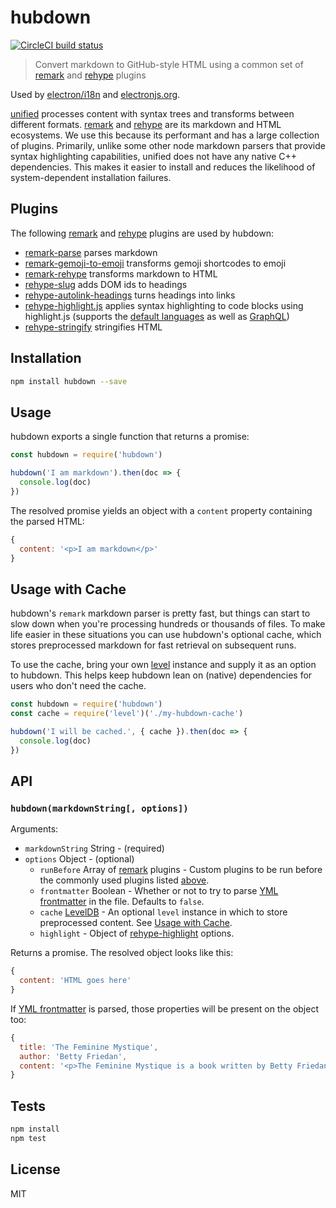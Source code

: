 # hubdown

[![CircleCI build status](https://circleci.com/gh/electron/hubdown/tree/master.svg?style=svg)](https://circleci.com/gh/electron/hubdown/tree/master)

> Convert markdown to GitHub-style HTML using a common set of [remark] and [rehype] plugins

Used by [electron/i18n](https://github.com/electron/i18n)
and [electronjs.org](https://github.com/electron/electronjs.org).

[unified] processes content with syntax trees and transforms between different formats.
[remark] and [rehype] are its markdown and HTML ecosystems.
We use this because its performant and has a large collection of plugins.
Primarily, unlike some other node markdown parsers that provide syntax highlighting
capabilities, unified does not have any native C++ dependencies. This makes
it easier to install and reduces the likelihood of system-dependent installation
failures.

## Plugins

The following [remark] and [rehype] plugins are used by hubdown:

- [remark-parse](http://ghub.io/remark-parse) parses markdown
- [remark-gemoji-to-emoji](http://ghub.io/remark-gemoji-to-emoji) transforms gemoji shortcodes to emoji
- [remark-rehype](http://ghub.io/remark-rehype) transforms markdown to HTML
- [rehype-slug](http://ghub.io/rehype-slug) adds DOM ids to headings
- [rehype-autolink-headings](http://ghub.io/rehype-autolink-headings) turns headings into links
- [rehype-highlight.js](http://ghub.io/rehype-highlight) applies syntax highlighting to code blocks using highlight.js (supports the [default languages](https://github.com/highlightjs/highlight.js/blob/master/SUPPORTED_LANGUAGES.md) as well as [GraphQL](https://github.com/dpeek/highlightjs-graphql))
- [rehype-stringify](http://ghub.io/rehype-stringify) stringifies HTML

## Installation

```sh
npm install hubdown --save
```

## Usage

hubdown exports a single function that returns a promise:

```js
const hubdown = require('hubdown')

hubdown('I am markdown').then(doc => {
  console.log(doc)
})
```

The resolved promise yields an object with a `content` property
containing the parsed HTML:

```js
{
  content: '<p>I am markdown</p>'
}
```

## Usage with Cache

hubdown's `remark` markdown parser is pretty fast, but things can start to slow
down when you're processing hundreds or thousands of files. To make life easier
in these situations you can use hubdown's optional cache, which stores
preprocessed markdown for fast retrieval on subsequent runs.

To use the cache, bring your own [level](https://ghub.io/level) instance and
supply it as an option to hubdown. This helps keep hubdown lean on (native)
dependencies for users who don't need the cache.

```js
const hubdown = require('hubdown')
const cache = require('level')('./my-hubdown-cache')

hubdown('I will be cached.', { cache }).then(doc => {
  console.log(doc)
})
```

## API

### `hubdown(markdownString[, options])`

Arguments:

- `markdownString` String - (required)
- `options` Object - (optional)
  - `runBefore` Array of [remark] plugins - Custom plugins to be run before the commonly used plugins listed [above](#plugins).
  - `frontmatter` Boolean - Whether or not to try to parse [YML frontmatter] in
    the file. Defaults to `false`.
  - `cache` [LevelDB](https://ghub.io/level) - An optional `level` instance in which
    to store preprocessed content. See [Usage with Cache](#usage-with-cache).
  - `highlight` - Object of [rehype-highlight](https://github.com/rehypejs/rehype-highlighthighlight#options) options.

Returns a promise. The resolved object looks like this:

```js
{
  content: 'HTML goes here'
}
```

If [YML frontmatter] is parsed, those properties will be present on the object too:

```js
{
  title: 'The Feminine Mystique',
  author: 'Betty Friedan',
  content: '<p>The Feminine Mystique is a book written by Betty Friedan which is widely credited with sparking the  beginning of second-wave feminism in the United States.</p>'
}
```

## Tests

```sh
npm install
npm test
```

## License

MIT

[unified]: http://ghub.io/unified
[remark]: http://ghub.io/remark
[rehype]: http://ghub.io/rehype
[YML frontmatter]: https://jekyllrb.com/docs/frontmatter
